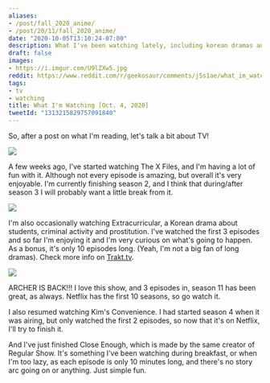 ```yaml
---
aliases:
- /post/fall_2020_anime/
- /post/20/11/fall_2020_anime/
date: "2020-10-05T13:10:24-07:00"
description: What I've been watching lately, including korean dramas and cartoons.
draft: false
images:
- https://i.imgur.com/U9lZXw5.jpg
reddit: https://www.reddit.com/r/geekosaur/comments/j5s1ae/what_im_watching_oct_4_2020/
tags:
- tv
- watching
title: What I'm Watching [Oct. 4, 2020]
tweetId: "1313215829757091840"
---
```


So, after a post on what I'm reading, let's talk a bit about TV!

![](https://i.imgur.com/U9lZXw5.jpg)

<!--more-->

A few weeks ago, I've started watching The X Files, and I'm having a lot of fun with it. Although not every episode is amazing, but overall it's very enjoyable. I'm currently finishing season 2, and I think that during/after season 3 I will probably want a little break from it.

![](https://i.imgur.com/Ynp7l3o.jpg)

I'm also occasionally watching Extracurricular, a Korean drama about students, criminal activity and prostitution. I've watched the first 3 episodes and so far I'm enjoying it and I'm very curious on what's going to happen. As a bonus, it's only 10 episodes long. (Yeah, I'm not a big fan of long dramas). Check more info on [Trakt.tv](https://trakt.tv/shows/extracurricular).

![](https://i.imgur.com/I7DmrI9.jpg)

ARCHER IS BACK!!! I love this show, and 3 episodes in, season 11 has been great, as always. Netflix has the first 10 seasons, so go watch it.

I also resumed watching Kim's Convenience. I had started season 4 when it was airing, but only watched the first 2 episodes, so now that it's on Netflix, I'll try to finish it.

And I've just finished Close Enough, which is made by the same creator of Regular Show. It's something I've been watching during breakfast, or when I'm too lazy, as each episode is only 10 minutes long, and there's no story arc going on or anything. Just simple fun.